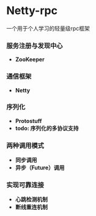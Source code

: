 ﻿# Netty-rpc

一个用于个人学习的轻量级rpc框架

### 服务注册与发现中心
 - **ZooKeeper**
 
### 通信框架
 - **Netty**

### 序列化
- **Protostuff**
- **todo: 序列化的多协议支持**

### 两种调用模式
- **同步调用**
- **异步（Future）调用**

### 实现可靠连接
- **心跳检测机制**
- **断线重连机制**
